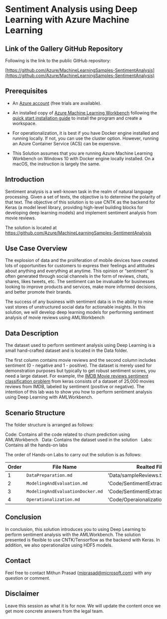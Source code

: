 # Sentiment Analysis using Deep Learning with Azure Machine Learning

## Link of the Gallery GitHub Repository

Following is the link to the public GitHub repository:

[https://github.com/Azure/MachineLearningSamples-SentimentAnalysis](https://github.com/Azure/MachineLearningSamples-SentimentAnalysis)


## Prerequisites

* An [Azure account](https://azure.microsoft.com/en-us/free/) (free trials are available).

* An installed copy of [Azure Machine Learning Workbench](./overview-what-is-azure-ml.md) following the [quick start installation guide](./quick-start-installation.md) to install the program and create a workspace.

* For operationalization, it is best if you have Docker engine installed and running locally. If not, you can use the cluster option. However, running an Azure Container Service (ACS) can be expensive.

* This Solution assumes that you are running Azure Machine Learning Workbench on Windows 10 with Docker engine locally installed. On a macOS, the instruction is largely the same.

## Introduction

Sentiment analysis is a well-known task in the realm of natural language processing. Given a set of texts, the objective is to determine the polarity of that text. The objective of this solution is to use CNTK as the backend for Keras (a model level library, providing high-level building blocks for developing deep learning models) and implement sentiment analysis from movie reviews.

The solution is located at https://github.com/Azure/MachineLearningSamples-SentimentAnalysis

## Use Case Overview

The explosion of data and the proliferation of mobile devices have created lots of opportunities for customers to express their feelings and attitudes about anything and everything at anytime. This opinion or “sentiment” is often generated through social channels in the form of reviews, chats, shares, likes tweets, etc. The sentiment can be invaluable for businesses looking to improve products and services, make more informed decisions, and better promote their brands.

The success of any business with sentiment data is in the ability to mine vast stores of unstructured social data for actionable insights. In this solution, we will develop deep learning models for performing sentiment analysis of movie reviews using AMLWorkbench

## Data Description

The dataset used to perform sentiment analysis using Deep Learning is a small hand-crafted dataset and is located in the Data folder.

The first column contains movie reviews and the second column includes sentiment (0 - negative and 1 - positive). The dataset is merely used for demonstration purposes but typically to get robust sentiment scores, you need a large dataset. For example, the [IMDB Movie reviews sentiment classification problem](https://keras.io/datasets/#datasets ) from keras consists of a dataset of 25,000 movies reviews from IMDB, labeled by sentiment (positive or negative). The intention of this lab was to show you how to perform sentiment analysis using Deep Learning with AMLWorkbench.

## Scenario Structure

The folder structure is arranged as follows:

Code: Contains all the code related to churn prediction using AMLWorkbench  
Data: Contains the dataset used in the solution  
Labs: Contains all the hands-on labs  

The order of Hands-on Labs to carry out the solution is as follows:

| Order| File Name | Realted Files |
|--|-----------|------|
| 1 | `DataPreparation.md` | 'Data/sampleReviews.txt' |
| 2 | `ModelingAndEvaluation.md` | 'Code/SentimentExtraction.py.py' |
| 3 | `ModelingAndEvaluationDocker.md` | 'Code/SentimentExtractionDocker.py' |
| 4 | `Operationalization.md` | 'Code/Operaionalization' |

## Conclusion

In conclusion, this solution introduces you to using Deep Learning to perform sentiment analysis with the AMLWorkbench. The solution presented is flexible to use CNTK/Tensorflow as the backend with Keras. In addition, we also operationalize using HDF5 models.

## Contact

Feel free to contact Mithun Prasad (miprasad@microsoft.com) with any question or comment.

## Disclaimer

Leave this session as what it is for now. We will update the content once we get more concrete answers from the legal team.
